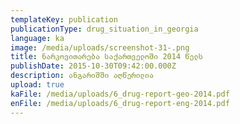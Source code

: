 ```yaml
---
templateKey: publication
publicationType: drug_situation_in_georgia
language: ka
image: /media/uploads/screenshot-31-.png
title: ნარკოვითარება საქართველოში 2014 წელს
publishDate: 2015-10-30T09:42:00.000Z
description: ანგარიშში აღწერილია
upload: true
kaFile: /media/uploads/6_drug-report-geo-2014.pdf
enFile: /media/uploads/6_drug-report-eng-2014.pdf
---
```



